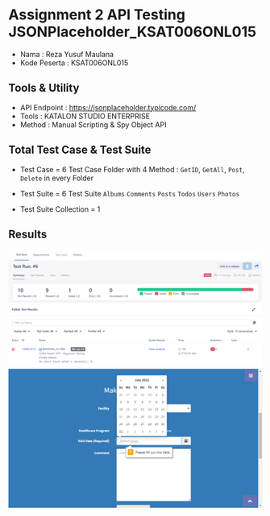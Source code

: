 # Assignment 2 API Testing JSONPlaceholder_KSAT006ONL015

- Nama : Reza Yusuf Maulana
- Kode Peserta : KSAT006ONL015

## Tools & Utility

- API Endpoint : https://jsonplaceholder.typicode.com/
- Tools : KATALON STUDIO ENTERPRISE
- Method : Manual Scripting & Spy Object API

## Total Test Case & Test Suite

- Test Case = 6 Test Case Folder with 4 Method : `GetID`, `GetAll`, `Post`, `Delete` in every Folder
- Test Suite = 6 Test Suite `Albums` `Comments` `Posts` `Todos` `Users` `Photos`

- Test Suite Collection = 1

## Results

<img src="https://github.com/rezaa98/AssignmentKatalonReza/blob/main/Assignment%201%20Web%20Testing/IMG/Report.jpeg" width="1080">
<img src="https://github.com/rezaa98/AssignmentKatalonReza/blob/main/Assignment%201%20Web%20Testing/IMG/ErrorTC08.png" width="1080">
<img src="https://github.com/rezaa98/AssignmentKatalonReza/blob/main/Assignment%201%20Web%20Testing/IMG/Error.png" width="1080">
